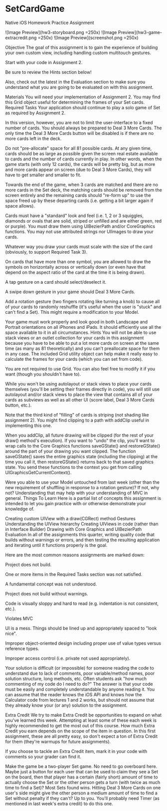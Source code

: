 # SetCardGame
Native iOS Homework Practice Assignment

![Image Preview](hw3-storyboard.png =250x)
![Image Preview](hw3-game-extracredit.png =250x)
![Image Preview](screenshot.png =250x)


Objective
The goal of this assignment is to gain the experience of building your own custom view, including handling custom multitouch gestures.

Start with your code in Assignment 2.

Be sure to review the Hints section below!

Also, check out the latest in the Evaluation section to make sure you understand what you are going to be evaluated on with this assignment.

Materials
You will need your implementation of Assignment 2.
You may find this Grid object useful for determining the frames of your Set cards.
Required Tasks
Your application should continue to play a solo game of Set as required by Assignment 2.

In this version, however, you are not to limit the user-interface to a fixed number of cards. You should always be prepared to Deal 3 More Cards. The only time the Deal 3 More Cards button will be disabled is if there are no more cards left in the deck.

Do not "pre-allocate" space for all 81 possible cards. At any given time, cards should be as large as possible given the screen real estate available to cards and the number of cards currently in play. In other words, when the game starts (with only 12 cards), the cards will be pretty big, but as more and more cards appear on screen (due to Deal 3 More Cards), they will have to get smaller and smaller to fit.

Towards the end of the game, when 3 cards are matched and there are no more cards in the Set deck, the matching cards should be removed from the screen entirely and the remaining cards should "re-form up" to use the space freed up by these departing cards (i.e. getting a bit larger again if space allows).

Cards must have a "standard" look and feel (i.e. 1, 2 or 3 squiggles, diamonds or ovals that are solid, striped or unfilled and are either green, red or purple). You must draw them using UIBezierPath and/or CoreGraphics functions. You may not use attributed strings nor UIImages to draw your cards.

Whatever way you draw your cards must scale with the size of the card (obviously, to support Required Task 3).

On cards that have more than one symbol, you are allowed to draw the symbols on horizontally across or vertically down (or even have that depend on the aspect ratio of the card at the time it is being drawn).

A tap gesture on a card should select/deselect it.

A swipe down gesture in your game should Deal 3 More Cards.

Add a rotation gesture (two fingers rotating like turning a knob) to cause all of your cards to randomly reshuffle (it's useful when the user is "stuck" and can't find a Set). This might require a modification to your Model.

Your game must work properly and look good in both Landscape and Portrait orientations on all iPhones and iPads. It should efficiently use all the space available to it in all circumstances.
Hints
You will not be able to use stack views or an outlet collection for your cards in this assignment because you have to be able to put a lot more cards on screen at the same time (as many as 81 theoretically) and you can't preallocate space for them in any case. The included Grid utility object can help make it really easy to calculate the frames for your cards (which you can set from code).

You are not required to use Grid. You can also feel free to modify it if you want (though you shouldn't have to).

While you won't be using autolayout or stack views to place your cards themselves (you'll be setting their frames directly in code), you will still use autolayout and/or stack views to place the view that contains all of your cards as subviews as well as all other UI (score label, Deal 3 More Cards button, etc.).

Note that the third kind of "filling" of cards is striping (not shading like assignment 2). You might find clipping to a path with addClip useful in implementing this one.

When you addClip, all future drawing will be clipped (for the rest of your draw() method's execution). If you want to "undo" the clip, you'll want to wrap calls to the Core Graphics functions saveGState() and restoreGState() around the part of your drawing you want clipped. The function saveGState() saves the entire graphics state (including the clipping) at the time you call it, then restoreGState() returns back to that saved graphics state. You send these functions to the context you get from calling UIGraphicsGetCurrentContext().

Were you able to use your Model untouched from last week (other than the new requirement of shuffling in response to a rotation gesture)? If not, why not? Understanding that may help with your understanding of MVC in general.
Things To Learn
Here is a partial list of concepts this assignment is intended to let you gain practice with or otherwise demonstrate your knowledge of.

Creating custom UIView with a draw(CGRect) method
Gestures
Understanding the UIView hierarchy
Creating UIViews in code (rather than in Interface Builder)
Drawing with Core Graphics and UIBezierPath
Evaluation
In all of the assignments this quarter, writing quality code that builds without warnings or errors, and then testing the resulting application and iterating until it functions properly is the goal.

Here are the most common reasons assignments are marked down:

Project does not build.

One or more items in the Required Tasks section was not satisfied.

A fundamental concept was not understood.

Project does not build without warnings.

Code is visually sloppy and hard to read (e.g. indentation is not consistent, etc.).

Violates MVC

UI is a mess. Things should be lined up and appropriately spaced to "look nice".

Improper object-oriented design including proper use of value types versus reference types.

Improper access control (i.e. private not used appropriately).

Your solution is difficult (or impossible) for someone reading the code to understand due to lack of comments, poor variable/method names, poor solution structure, long methods, etc.
Often students ask "how much commenting of my code do I need to do?" The answer is that your code must be easily and completely understandable by anyone reading it. You can assume that the reader knows the iOS API and knows how the Calculator code from lectures 1 and 2 works, but should not assume that they already know your (or any) solution to the assignment.

Extra Credit
We try to make Extra Credit be opportunities to expand on what you've learned this week. Attempting at least some of these each week is highly recommended to get the most out of this course. How much Extra Credit you earn depends on the scope of the item in question. In this first assignment, these are all pretty easy, so don't expect a ton of Extra Credit for them (they're warmups for future assignments).

If you choose to tackle an Extra Credit item, mark it in your code with comments so your grader can find it.

Make the game be a two-player Set game. No need to go overboard here. Maybe just a button for each user that can be used to claim they see a Set on the board, then that player has a certain (fairly short) amount of time to actually choose the Set or the other person gets a turn (with twice as much time to find a Set)? Most Sets found wins. Hitting Deal 3 More Cards on one user's side might give the other person a medium amount of time to find a Set without penalty if they can't? Up to you. You'll probably need Timer (as mentioned in last week's extra credit) to do this one.
